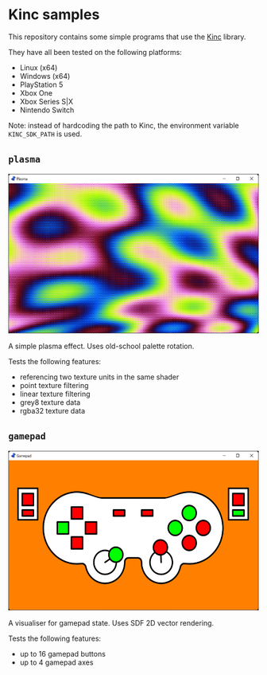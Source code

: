 # Kinc samples

This repository contains some simple programs that use the [Kinc](https://github.com/Kode/Kinc) library.

They have all been tested on the following platforms:
 - Linux (x64)
 - Windows (x64)
 - PlayStation 5
 - Xbox One
 - Xbox Series S|X
 - Nintendo Switch

Note: instead of hardcoding the path to Kinc, the environment variable `KINC_SDK_PATH` is used.

## `plasma`

<img src="https://github.com/samhocevar/kinc-samples/raw/main/plasma.png" height="320"/>

A simple plasma effect. Uses old-school palette rotation.

Tests the following features:
 - referencing two texture units in the same shader
 - point texture filtering
 - linear texture filtering
 - grey8 texture data
 - rgba32 texture data

## `gamepad`

<img src="https://github.com/samhocevar/kinc-samples/raw/main/gamepad.png" height="320"/>

A visualiser for gamepad state. Uses SDF 2D vector rendering.

Tests the following features:
 - up to 16 gamepad buttons
 - up to 4 gamepad axes
